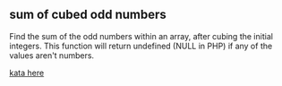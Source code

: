 ## sum of cubed odd numbers

Find the sum of the odd numbers within an array, after cubing the initial integers. This function will return undefined (NULL in PHP) if any of the values aren't numbers.

[kata here](https://www.codewars.com/kata/580dda86c40fa6c45f00028a)